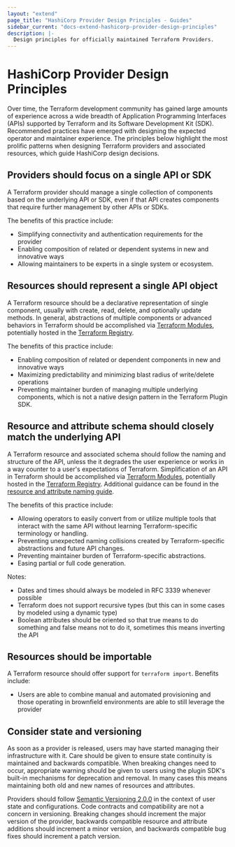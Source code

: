 ```yaml
---
layout: "extend"
page_title: "HashiCorp Provider Design Principles - Guides"
sidebar_current: "docs-extend-hashicorp-provider-design-principles"
description: |-
  Design principles for officially maintained Terraform Providers.
---
```


# HashiCorp Provider Design Principles

Over time, the Terraform development community has gained large amounts of experience across a wide breadth of Application Programming Interfaces (APIs) supported by Terraform and its Software Development Kit (SDK). Recommended practices have emerged with designing the expected operator and maintainer experience. The principles below highlight the most prolific patterns when designing Terraform providers and associated resources, which guide HashiCorp design decisions.

## Providers should focus on a single API or SDK

A Terraform provider should manage a single collection of components based on the underlying API or SDK, even if that API creates components that require further management by other APIs or SDKs.

The benefits of this practice include:

- Simplifying connectivity and authentication requirements for the provider
- Enabling composition of related or dependent systems in new and innovative ways
- Allowing maintainers to be experts in a single system or ecosystem.

## Resources should represent a single API object

A Terraform resource should be a declarative representation of single component, usually with create, read, delete, and optionally update methods. In general, abstractions of multiple components or advanced behaviors in Terraform should be accomplished via [Terraform Modules](/docs/language/modules/develop/index.html), potentially hosted in the [Terraform Registry](https://registry.terraform.io/).

The benefits of this practice include:

- Enabling composition of related or dependent components in new and innovative ways
- Maximizing predictability and minimizing blast radius of write/delete operations
- Preventing maintainer burden of managing multiple underlying components, which is not a native design pattern in the Terraform Plugin SDK.

## Resource and attribute schema should closely match the underlying API

A Terraform resource and associated schema should follow the naming and structure of the API, unless the it degrades the user experience or works in a way counter to a user's expectations of Terraform. Simplification of an API in Terraform should be accomplished via [Terraform Modules](/docs/language/modules/develop/index.html), potentially hosted in the [Terraform Registry](https://registry.terraform.io/). Additional guidance can be found in the [resource and attribute naming guide](/docs/extend/best-practices/naming.html).

The benefits of this practice include:

- Allowing operators to easily convert from or utilize multiple tools that interact with the same API without learning Terraform-specific terminology or handling.
- Preventing unexpected naming collisions created by Terraform-specific abstractions and future API changes.
- Preventing maintainer burden of Terraform-specific abstractions.
- Easing partial or full code generation.

Notes:

- Dates and times should always be modeled in RFC 3339 whenever possible
- Terraform does not support recursive types (but this can in some cases by modeled using a dynamic type)
- Boolean attributes should be oriented so that true means to do something and false means not to do it, sometimes this means inverting the API

## Resources should be importable

A Terraform resource should offer support for `terraform import`. Benefits include:

- Users are able to combine manual and automated provisioning and those operating in brownfield environments are able to still leverage the provider

## Consider state and versioning

As soon as a provider is released, users may have started managing their infrastructure with it. Care should be given to ensure state continuity is maintained and backwards compatible. When breaking changes need to occur, appropriate warning should be given to users using the plugin SDK's built-in mechanisms for deprecation and removal. In many cases this means maintaining both old and new names of resources and attributes.

Providers should follow [Semantic Versioning 2.0.0](https://semver.org/) in the context of user state and configurations. Code contracts and compatibility are not a concern in versioning. Breaking changes should increment the major version of the provider, backwards compatible resource and attribute additions should increment a minor version, and backwards compatible bug fixes should increment a patch version.
